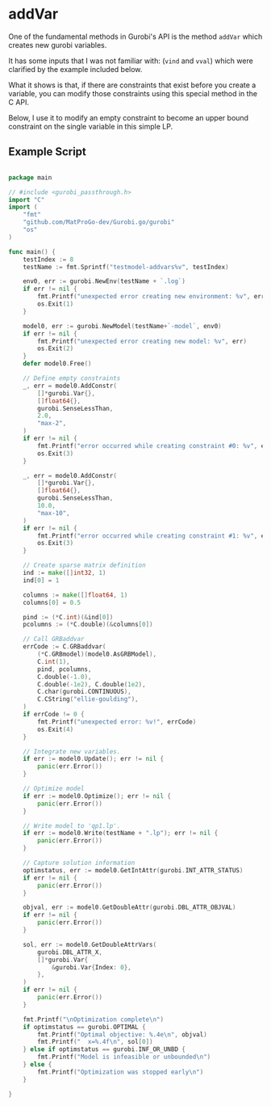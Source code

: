 # addVar

One of the fundamental methods in Gurobi's API
is the method `addVar` which creates new
gurobi variables.

It has some inputs that I was not familiar with:
(`vind` and `vval`) which were clarified by the example included below.

What it shows is that, if there are constraints that exist before you create a variable,
you can modify those constraints using this special method in the C API.

Below, I use it to modify an empty constraint to become an upper bound constraint
on the single variable in this simple LP.


## Example Script

```Go

package main

// #include <gurobi_passthrough.h>
import "C"
import (
	"fmt"
	"github.com/MatProGo-dev/Gurobi.go/gurobi"
	"os"
)

func main() {
	testIndex := 8
	testName := fmt.Sprintf("testmodel-addvars%v", testIndex)

	env0, err := gurobi.NewEnv(testName + `.log`)
	if err != nil {
		fmt.Printf("unexpected error creating new environment: %v", err)
		os.Exit(1)
	}

	model0, err := gurobi.NewModel(testName+`-model`, env0)
	if err != nil {
		fmt.Printf("unexpected error creating new model: %v", err)
		os.Exit(2)
	}
	defer model0.Free()

	// Define empty constraints
	_, err = model0.AddConstr(
		[]*gurobi.Var{},
		[]float64{},
		gurobi.SenseLessThan,
		2.0,
		"max-2",
	)
	if err != nil {
		fmt.Printf("error occurred while creating constraint #0: %v", err)
		os.Exit(3)
	}

	_, err = model0.AddConstr(
		[]*gurobi.Var{},
		[]float64{},
		gurobi.SenseLessThan,
		10.0,
		"max-10",
	)
	if err != nil {
		fmt.Printf("error occurred while creating constraint #1: %v", err)
		os.Exit(3)
	}

	// Create sparse matrix definition
	ind := make([]int32, 1)
	ind[0] = 1

	columns := make([]float64, 1)
	columns[0] = 0.5

	pind := (*C.int)(&ind[0])
	pcolumns := (*C.double)(&columns[0])

	// Call GRBaddvar
	errCode := C.GRBaddvar(
		(*C.GRBmodel)(model0.AsGRBModel),
		C.int(1),
		pind, pcolumns,
		C.double(-1.0),
		C.double(-1e2), C.double(1e2),
		C.char(gurobi.CONTINUOUS),
		C.CString("ellie-goulding"),
	)
	if errCode != 0 {
		fmt.Printf("unexpected error: %v!", errCode)
		os.Exit(4)
	}

	// Integrate new variables.
	if err := model0.Update(); err != nil {
		panic(err.Error())
	}

	// Optimize model
	if err := model0.Optimize(); err != nil {
		panic(err.Error())
	}

	// Write model to 'qp1.lp'.
	if err := model0.Write(testName + ".lp"); err != nil {
		panic(err.Error())
	}

	// Capture solution information
	optimstatus, err := model0.GetIntAttr(gurobi.INT_ATTR_STATUS)
	if err != nil {
		panic(err.Error())
	}

	objval, err := model0.GetDoubleAttr(gurobi.DBL_ATTR_OBJVAL)
	if err != nil {
		panic(err.Error())
	}

	sol, err := model0.GetDoubleAttrVars(
		gurobi.DBL_ATTR_X,
		[]*gurobi.Var{
			&gurobi.Var{Index: 0},
		},
	)
	if err != nil {
		panic(err.Error())
	}

	fmt.Printf("\nOptimization complete\n")
	if optimstatus == gurobi.OPTIMAL {
		fmt.Printf("Optimal objective: %.4e\n", objval)
		fmt.Printf("  x=%.4f\n", sol[0])
	} else if optimstatus == gurobi.INF_OR_UNBD {
		fmt.Printf("Model is infeasible or unbounded\n")
	} else {
		fmt.Printf("Optimization was stopped early\n")
	}

}

```